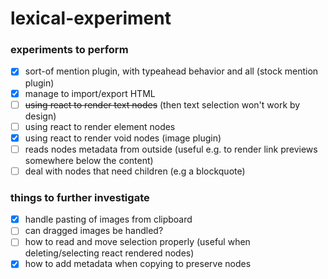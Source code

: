 # lexical-experiment

### experiments to perform
- [x] sort-of mention plugin, with typeahead behavior and all (stock mention plugin)
- [x] manage to import/export HTML
- [ ] ~~using react to render text nodes~~ (then text selection won't work by design)
- [ ] using react to render element nodes
- [x] using react to render void nodes (image plugin)
- [ ] reads nodes metadata from outside (useful e.g. to render link previews somewhere below the content)
- [ ] deal with nodes that need children (e.g a blockquote)

### things to further investigate
- [x] handle pasting of images from clipboard
- [ ] can dragged images be handled?
- [ ] how to read and move selection properly (useful when deleting/selecting react rendered nodes)
- [x] how to add metadata when copying to preserve nodes